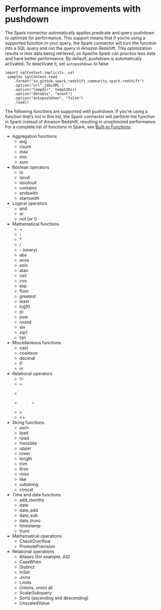 # Performance improvements with pushdown<a name="spark-redshift-connector-pushdown"></a>

 The Spark connector automatically applies predicate and query pushdown to optimize for performance\. This support means that if you’re using a supported function in your query, the Spark connector will turn the function into a SQL query and run the query in Amazon Redshift\. This optimization results in less data being retrieved, so Apache Spark can process less data and have better performance\. By default, pushdown is automatically activated\. To deactivate it, set `autopushdown` to false\. 

```
import sqlContext.implicits._val 
 sample= sqlContext.read
    .format("io.github.spark_redshift_community.spark.redshift")
    .option("url",jdbcURL )
    .option("tempdir", tempS3Dir)
    .option("dbtable", "event")
    .option("autopushdown", "false")
    .load()
```

 The following functions are supported with pushdown\. If you’re using a function that’s not in this list, the Spark connector will perform the function in Spark instead of Amazon Redshift, resulting in unoptimized performance\. For a complete list of functions in Spark, see [Built\-in Functions](https://spark.apache.org/docs/3.3.0/api/sql/index.html)\. 
+ Aggregation functions
  + avg
  + count
  + max
  + min
  + sum
+ Boolean operators
  + in
  + isnull
  + isnotnull
  + contains
  + endswith
  + startswith
+ Logical operators
  + and
  + or
  + not \(or \!\)
+ Mathematical functions
  + \+
  + \-
  + \*
  + /
  + \- \(unary\)
  + abs
  + acos
  + asin
  + atan
  + ceil
  + cos
  + exp
  + floor
  + greatest
  + least
  + log10
  + pi
  + pow
  + round
  + sin
  + sqrt
  + tan
+ Miscellaneous functions
  + cast
  + coalesce
  + decimal
  + if
  + in
+ Relational operators
  + \!=
  + =
  + >
  + >=
  + <
  + <=
+ String functions
  + ascii
  + lpad
  + rpad
  + translate
  + upper
  + lower
  + length
  + trim
  + ltrim
  + rtrim
  + like
  + substring
  + concat
+ Time and date functions
  + add\_months
  + date
  + date\_add
  + date\_sub
  + date\_trunc
  + timestamp
  + trunc
+ Mathematical operations
  + CheckOverflow
  + PromotePrecision
+ Relational operations
  + Aliases \(for example, AS\)
  + CaseWhen
  + Distinct
  + InSet
  + Joins
  + Limits
  + Unions, union all
  + ScalarSubquery
  + Sorts \(ascending and descending\)
  + UnscaledValue